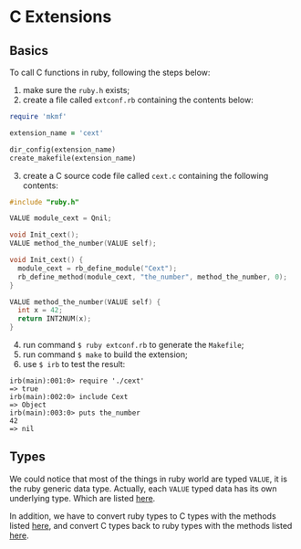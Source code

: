 # C Extensions

## Basics

To call C functions in ruby, following the steps below:

1. make sure the `ruby.h` exists;
2. create a file called `extconf.rb` containing the contents below:

```ruby
require 'mkmf'

extension_name = 'cext'

dir_config(extension_name)
create_makefile(extension_name)
```

3. create a C source code file called `cext.c` containing the following contents:

```c
#include "ruby.h"

VALUE module_cext = Qnil;

void Init_cext();
VALUE method_the_number(VALUE self);

void Init_cext() {
  module_cext = rb_define_module("Cext");
  rb_define_method(module_cext, "the_number", method_the_number, 0);
}

VALUE method_the_number(VALUE self) {
  int x = 42;
  return INT2NUM(x);
}
```

4. run command `$ ruby extconf.rb` to generate the `Makefile`;
5. run command `$ make` to build the extension;
6. use `$ irb` to test the result:

```console
irb(main):001:0> require './cext'
=> true
irb(main):002:0> include Cext
=> Object
irb(main):003:0> puts the_number
42
=> nil
```

## Types

We could notice that most of the things in ruby world are typed `VALUE`, it is the ruby generic data type. Actually, each `VALUE` typed data has its own underlying type. Which are listed [here](http://ruby-doc.org/core-2.3.1/doc/extension_rdoc.html#label-Data+Types).

In addition, we have to convert ruby types to C types with the methods listed [here](http://ruby-doc.org/core-2.3.1/doc/extension_rdoc.html#label-Convert+VALUE+into+C+Data), and convert C types back to ruby types with the methods listed [here](http://ruby-doc.org/core-2.3.1/doc/extension_rdoc.html#label-Convert+C+Data+into+VALUE).
